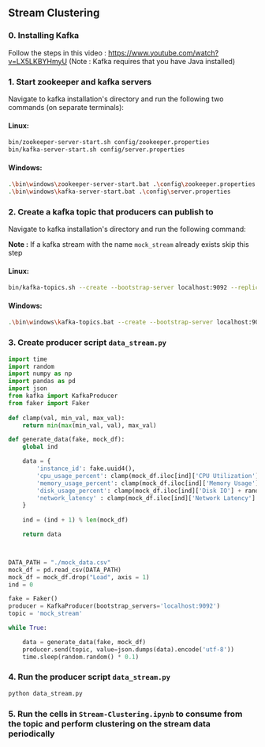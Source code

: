 ## Stream Clustering

### 0. Installing Kafka
Follow the steps in this video : https://www.youtube.com/watch?v=LX5LKBYHmyU
(Note : Kafka requires that you have Java installed)

### 1. Start zookeeper and kafka servers
Navigate to kafka installation's directory and run the following two commands (on separate terminals):

#### Linux:
```bash
bin/zookeeper-server-start.sh config/zookeeper.properties
bin/kafka-server-start.sh config/server.properties
```

#### Windows:
```bash
.\bin\windows\zookeeper-server-start.bat .\config\zookeeper.properties
.\bin\windows\kafka-server-start.bat .\config\server.properties
```

### 2. Create a kafka topic that producers can publish to
Navigate to kafka installation's directory and run the following command:

**Note :** If a kafka stream with the name `mock_stream` already exists skip this step

#### Linux:
```bash
bin/kafka-topics.sh --create --bootstrap-server localhost:9092 --replication-factor 1 --partitions 1 --topic mock_stream 
```

#### Windows:
```bash
.\bin\windows\kafka-topics.bat --create --bootstrap-server localhost:9092 --replication-factor 1 --partitions 1 --topic mock_stream
```

### 3. Create producer script `data_stream.py`
```python
import time
import random
import numpy as np
import pandas as pd
import json
from kafka import KafkaProducer
from faker import Faker
    
def clamp(val, min_val, max_val):
    return min(max(min_val, val), max_val)

def generate_data(fake, mock_df):
    global ind

    data = {
        'instance_id': fake.uuid4(),
        'cpu_usage_percent': clamp(mock_df.iloc[ind]['CPU Utilization'] + random.uniform(-5, 5), 0, 100),
        'memory_usage_percent': clamp(mock_df.iloc[ind]['Memory Usage'] + random.uniform(-5, 5), 0, 100),
        'disk_usage_percent': clamp(mock_df.iloc[ind]['Disk IO'] + random.uniform(-5, 5), 0, 100),
        'network_latency' : clamp(mock_df.iloc[ind]['Network Latency'] + random.uniform(-3, 3), 0, 80)
    }
    
    ind = (ind + 1) % len(mock_df)

    return data



DATA_PATH = "./mock_data.csv"
mock_df = pd.read_csv(DATA_PATH)
mock_df = mock_df.drop("Load", axis = 1)
ind = 0

fake = Faker()
producer = KafkaProducer(bootstrap_servers='localhost:9092')
topic = 'mock_stream'

while True:

    data = generate_data(fake, mock_df)
    producer.send(topic, value=json.dumps(data).encode('utf-8'))
    time.sleep(random.random() * 0.1)
```

### 4. Run the producer script `data_stream.py`
```bash
python data_stream.py
```

### 5. Run the cells in `Stream-Clustering.ipynb` to consume from the topic and perform clustering on the stream data periodically

